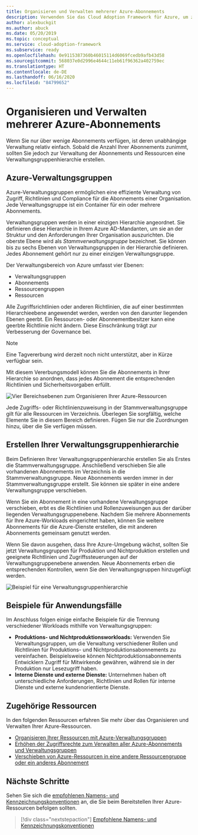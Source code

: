 ```yaml
---
title: Organisieren und Verwalten mehrerer Azure-Abonnements
description: Verwenden Sie das Cloud Adoption Framework für Azure, um zu erfahren, wie Sie eine Verwaltungsgruppenhierarchie erstellen, um die Verwaltung Ihrer Abonnements und Ressourcen zu vereinfachen.
author: alexbuckgit
ms.author: abuck
ms.date: 05/20/2019
ms.topic: conceptual
ms.service: cloud-adoption-framework
ms.subservice: ready
ms.openlocfilehash: 0e9115387360b46015114d6069fcedb9afb43d58
ms.sourcegitcommit: 568037e0d2996e4644c11eb61f96362a402759ec
ms.translationtype: HT
ms.contentlocale: de-DE
ms.lasthandoff: 06/16/2020
ms.locfileid: "84799652"
---
```

# <a name="organize-and-manage-multiple-azure-subscriptions"></a>Organisieren und Verwalten mehrerer Azure-Abonnements

Wenn Sie nur über wenige Abonnements verfügen, ist deren unabhängige Verwaltung relativ einfach. Sobald die Anzahl Ihrer Abonnements zunimmt, sollten Sie jedoch zur Verwaltung der Abonnements und Ressourcen eine Verwaltungsgruppenhierarchie erstellen.

## <a name="azure-management-groups"></a>Azure-Verwaltungsgruppen

Azure-Verwaltungsgruppen ermöglichen eine effiziente Verwaltung von Zugriff, Richtlinien und Compliance für die Abonnements einer Organisation. Jede Verwaltungsgruppe ist ein Container für ein oder mehrere Abonnements.

Verwaltungsgruppen werden in einer einzigen Hierarchie angeordnet. Sie definieren diese Hierarchie in Ihrem Azure AD-Mandanten, um sie an der Struktur und den Anforderungen Ihrer Organisation auszurichten. Die oberste Ebene wird als _Stammverwaltungsgruppe_ bezeichnet. Sie können bis zu sechs Ebenen von Verwaltungsgruppen in der Hierarchie definieren. Jedes Abonnement gehört nur zu einer einzigen Verwaltungsgruppe.

Der Verwaltungsbereich von Azure umfasst vier Ebenen:

- Verwaltungsgruppen
- Abonnements
- Ressourcengruppen
- Ressourcen

Alle Zugriffsrichtlinien oder anderen Richtlinien, die auf einer bestimmten Hierarchieebene angewendet werden, werden von den darunter liegenden Ebenen geerbt. Ein Ressourcen- oder Abonnementbesitzer kann eine geerbte Richtlinie nicht ändern. Diese Einschränkung trägt zur Verbesserung der Governance bei.

> [!NOTE]
> Eine Tagvererbung wird derzeit noch nicht unterstützt, aber in Kürze verfügbar sein.

Mit diesem Vererbungsmodell können Sie die Abonnements in Ihrer Hierarchie so anordnen, dass jedes Abonnement die entsprechenden Richtlinien und Sicherheitsvorgaben erfüllt.

![Vier Bereichsebenen zum Organisieren Ihrer Azure-Ressourcen](../../ready/azure-setup-guide/media/organize-resources/scope-levels.png)

Jede Zugriffs- oder Richtlinienzuweisung in der Stammverwaltungsgruppe gilt für alle Ressourcen im Verzeichnis. Überlegen Sie sorgfältig, welche Elemente Sie in diesem Bereich definieren. Fügen Sie nur die Zuordnungen hinzu, über die Sie verfügen müssen.

## <a name="create-your-management-group-hierarchy"></a>Erstellen Ihrer Verwaltungsgruppenhierarchie

Beim Definieren Ihrer Verwaltungsgruppenhierarchie erstellen Sie als Erstes die Stammverwaltungsgruppe. Anschließend verschieben Sie alle vorhandenen Abonnements im Verzeichnis in die Stammverwaltungsgruppe. Neue Abonnements werden immer in der Stammverwaltungsgruppe erstellt. Sie können sie später in eine andere Verwaltungsgruppe verschieben.

Wenn Sie ein Abonnement in eine vorhandene Verwaltungsgruppe verschieben, erbt es die Richtlinien und Rollenzuweisungen aus der darüber liegenden Verwaltungsgruppenebene. Nachdem Sie mehrere Abonnements für Ihre Azure-Workloads eingerichtet haben, können Sie weitere Abonnements für die Azure-Dienste erstellen, die mit anderen Abonnements gemeinsam genutzt werden.

Wenn Sie davon ausgehen, dass Ihre Azure-Umgebung wächst, sollten Sie jetzt Verwaltungsgruppen für Produktion und Nichtproduktion erstellen und geeignete Richtlinien und Zugriffssteuerungen auf der Verwaltungsgruppenebene anwenden. Neue Abonnements erben die entsprechenden Kontrollen, wenn Sie den Verwaltungsgruppen hinzugefügt werden.

![Beispiel für eine Verwaltungsgruppenhierarchie](../../_images/ready/management-group-hierarchy-v2.png)

## <a name="example-use-cases"></a>Beispiele für Anwendungsfälle

Im Anschluss folgen einige einfache Beispiele für die Trennung verschiedener Workloads mithilfe von Verwaltungsgruppen:

- **Produktions- und Nichtproduktionsworkloads:** Verwenden Sie Verwaltungsgruppen, um die Verwaltung verschiedener Rollen und Richtlinien für Produktions- und Nichtproduktionsabonnements zu vereinfachen. Beispielsweise können Nichtproduktionsabonnements Entwicklern Zugriff für Mitwirkende gewähren, während sie in der Produktion nur Lesezugriff haben.
- **Interne Dienste und externe Dienste:** Unternehmen haben oft unterschiedliche Anforderungen, Richtlinien und Rollen für interne Dienste und externe kundenorientierte Dienste.

## <a name="related-resources"></a>Zugehörige Ressourcen

In den folgenden Ressourcen erfahren Sie mehr über das Organisieren und Verwalten Ihrer Azure-Ressourcen.

- [Organisieren Ihrer Ressourcen mit Azure-Verwaltungsgruppen](https://docs.microsoft.com/azure/governance/management-groups)
- [Erhöhen der Zugriffsrechte zum Verwalten aller Azure-Abonnements und Verwaltungsgruppen](https://docs.microsoft.com/azure/role-based-access-control/elevate-access-global-admin)
- [Verschieben von Azure-Ressourcen in eine andere Ressourcengruppe oder ein anderes Abonnement](https://docs.microsoft.com/azure/azure-resource-manager/management/move-resource-group-and-subscription)

## <a name="next-steps"></a>Nächste Schritte

Sehen Sie sich die [empfohlenen Namens- und Kennzeichnungskonventionen](./naming-and-tagging.md) an, die Sie beim Bereitstellen Ihrer Azure-Ressourcen befolgen sollten.

> [!div class="nextstepaction"]
> [Empfohlene Namens- und Kennzeichnungskonventionen](./naming-and-tagging.md)
